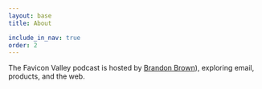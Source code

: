 ```yaml
---
layout: base
title: About

include_in_nav: true
order: 2
---
```


The Favicon Valley podcast is hosted by [Brandon Brown](https://brandonb.io?ref=faviconvalley)), exploring email, products, and the web.
